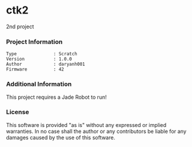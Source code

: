 ctk2
================

2nd  project

### Project Information
```
Type              : Scratch
Version           : 1.0.0
Author            : daryanh001
Firmware          : 42
```

### Additional Information
This project requires a Jade Robot to run!

### License
This software is provided "as is" without any expressed or implied warranties.  In no case shall the author or any contributors be liable for any damages caused by the use of this software.

